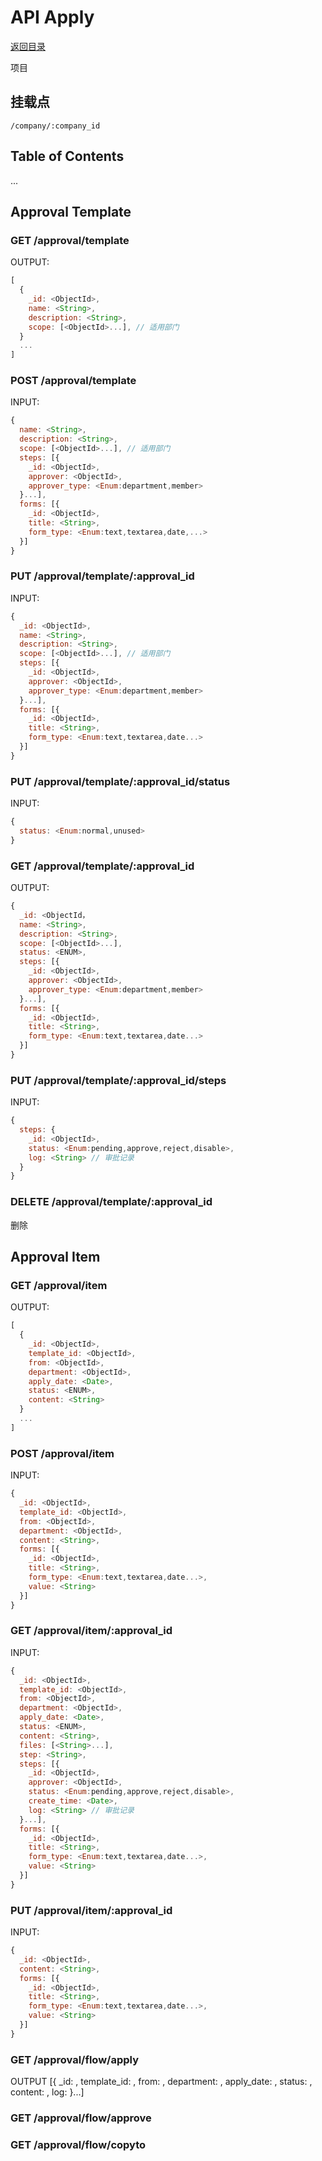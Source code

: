 # API Apply

[返回目录](index.md)

项目

## 挂载点

```
/company/:company_id
```

## Table of Contents

...

## Approval Template

### GET /approval/template

OUTPUT:
```javascript
[
  {
    _id: <ObjectId>,
    name: <String>,
    description: <String>,
    scope: [<ObjectId>...], // 适用部门
  }
  ...
]
```

### POST /approval/template

INPUT:
```javascript
{
  name: <String>,
  description: <String>,
  scope: [<ObjectId>...], // 适用部门
  steps: [{
    _id: <ObjectId>,
    approver: <ObjectId>,
    approver_type: <Enum:department,member>
  }...],
  forms: [{
    _id: <ObjectId>,
    title: <String>,
    form_type: <Enum:text,textarea,date,...>
  }]
}
```

### PUT /approval/template/:approval_id

INPUT:
```javascript
{
  _id: <ObjectId>,
  name: <String>,
  description: <String>,
  scope: [<ObjectId>...], // 适用部门
  steps: [{
    _id: <ObjectId>,
    approver: <ObjectId>,
    approver_type: <Enum:department,member>
  }...],
  forms: [{
    _id: <ObjectId>,
    title: <String>,
    form_type: <Enum:text,textarea,date...>
  }]
}
```

### PUT /approval/template/:approval_id/status

INPUT:
```javascript
{
  status: <Enum:normal,unused>
}
```

### GET /approval/template/:approval_id

OUTPUT:
```javascript
{
  _id: <ObjectId，
  name: <String>,
  description: <String>,
  scope: [<ObjectId>...],
  status: <ENUM>,
  steps: [{
    _id: <ObjectId>,
    approver: <ObjectId>,
    approver_type: <Enum:department,member>
  }...],
  forms: [{
    _id: <ObjectId>,
    title: <String>,
    form_type: <Enum:text,textarea,date...>
  }]
}
```

### PUT /approval/template/:approval_id/steps

INPUT:
```javascript
{
  steps: {
    _id: <ObjectId>,
    status: <Enum:pending,approve,reject,disable>,
    log: <String> // 审批记录
  }
}
```

### DELETE /approval/template/:approval_id

删除

## Approval Item

### GET /approval/item

OUTPUT:
```javascript
[
  {
    _id: <ObjectId>,
    template_id: <ObjectId>,
    from: <ObjectId>,
    department: <ObjectId>,
    apply_date: <Date>,
    status: <ENUM>,
    content: <String>
  }
  ...
]
```

### POST /approval/item

INPUT:
```javascript
{
  _id: <ObjectId>,
  template_id: <ObjectId>,
  from: <ObjectId>,
  department: <ObjectId>,
  content: <String>,
  forms: [{
    _id: <ObjectId>,
    title: <String>,
    form_type: <Enum:text,textarea,date...>,
    value: <String>
  }]
}
```

### GET /approval/item/:approval_id

INPUT:
```javascript
{
  _id: <ObjectId>,
  template_id: <ObjectId>,
  from: <ObjectId>,
  department: <ObjectId>,
  apply_date: <Date>,
  status: <ENUM>,
  content: <String>,
  files: [<String>...],
  step: <String>,
  steps: [{
    _id: <ObjectId>,
    approver: <ObjectId>,
    status: <Enum:pending,approve,reject,disable>,
    create_time: <Date>,
    log: <String> // 审批记录
  }...],
  forms: [{
    _id: <ObjectId>,
    title: <String>,
    form_type: <Enum:text,textarea,date...>,
    value: <String>
  }]
}
```

### PUT /approval/item/:approval_id

INPUT:
```javascript
{
  _id: <ObjectId>,
  content: <String>,
  forms: [{
    _id: <ObjectId>,
    title: <String>,
    form_type: <Enum:text,textarea,date...>,
    value: <String>
  }]
}
```

### GET /approval/flow/apply

OUTPUT
[{
   _id: <ObjectId>,
    template_id: <ObjectId>,
    from: <ObjectId>,
    department: <ObjectId>,
    apply_date: <Date>,
    status: <ENUM>,
    content: <String>,
    log: <String>
}...]

### GET /approval/flow/approve

### GET /approval/flow/copyto

